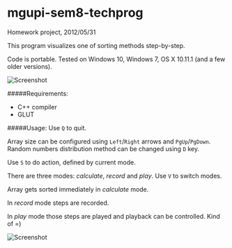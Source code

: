 # mgupi-sem8-techprog
Homework project, 2012/05/31

This program visualizes one of sorting methods step-by-step.

Code is portable. Tested on Windows 10, Windows 7, OS X 10.11.1 (and a few older versions).

![Screenshot](https://cloud.githubusercontent.com/assets/3757084/11061869/24ed4308-87bb-11e5-896c-da226e9cdb77.png "Default state, unsorted")

#####Requirements:
* C++ compiler
* GLUT

#####Usage:
Use `Q` to quit.

Array size can be configured using `Left`/`Right` arrows and `PgUp`/`PgDown`. Random numbers distribution method can be changed using `D` key.

Use `S` to do action, defined by current mode.

There are three modes: *calculate*, *record* and *play*. Use `V` to switch modes.

Array gets sorted immediately in *calculate* mode.

In *record* mode steps are recorded.

In *play* mode those steps are played and playback can be controlled. Kind of =)

![Screenshot](https://cloud.githubusercontent.com/assets/3757084/11061764/565b877a-87ba-11e5-8cee-136a0ff5a560.png "Maximum elements, sorted")
